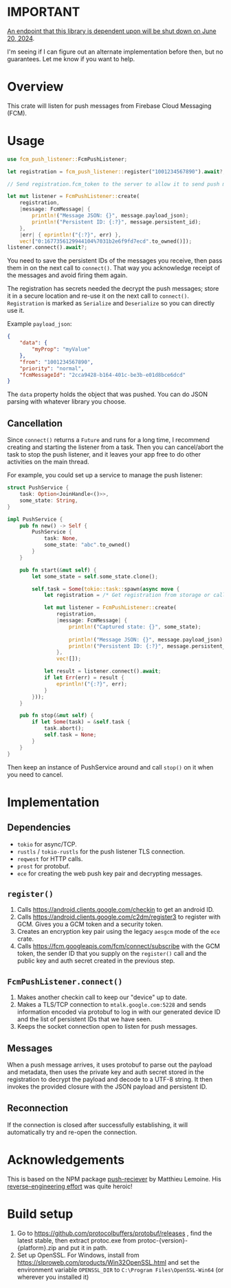 # IMPORTANT

[An endpoint that this library is dependent upon will be shut down on June 20, 2024](https://firebase.google.com/support/faq#fcm-23-deprecation).

I'm seeing if I can figure out an alternate implementation before then, but no guarantees. Let me know if you want to help.

# Overview

This crate will listen for push messages from Firebase Cloud Messaging (FCM).

# Usage

```rust
use fcm_push_listener::FcmPushListener;

let registration = fcm_push_listener::register("1001234567890").await?;

// Send registration.fcm_token to the server to allow it to send push messages to you.

let mut listener = FcmPushListener::create(
    registration,
    |message: FcmMessage| {
        println!("Message JSON: {}", message.payload_json);
        println!("Persistent ID: {:?}", message.persistent_id);
    },
    |err| { eprintln!("{:?}", err) },
    vec!["0:1677356129944104%7031b2e6f9fd7ecd".to_owned()]);
listener.connect().await?;
```

You need to save the persistent IDs of the messages you receive, then pass them in on the next call to `connect()`. That way you acknowledge receipt of the messages and avoid firing them again.

The registration has secrets needed the decrypt the push messages; store it in a secure location and re-use it on the next call to `connect()`. `Registration` is marked as `Serialize` and `Deserialize` so you can directly use it.

Example `payload_json`:
```json
{
    "data": {
        "myProp": "myValue"
    },
    "from": "1001234567890",
    "priority": "normal",
    "fcmMessageId": "2cca9428-b164-401c-be3b-e01d8bce6dcd"
}
```

The `data` property holds the object that was pushed. You can do JSON parsing with whatever library you choose.

## Cancellation

Since `connect()` returns a `Future` and runs for a long time, I recommend creating and starting the listener from a task. Then you can cancel/abort the task to stop the push listener, and it leaves your app free to do other activities on the main thread.

For example, you could set up a service to manage the push listener:

```rust
struct PushService {
    task: Option<JoinHandle<()>>,
    some_state: String,
}

impl PushService {
    pub fn new() -> Self {
        PushService {
            task: None,
            some_state: "abc".to_owned()
        }
    }

    pub fn start(&mut self) {
        let some_state = self.some_state.clone();

        self.task = Some(tokio::task::spawn(async move {
            let registration = /* Get registration from storage or call fcm_push_listener::register() */;

            let mut listener = FcmPushListener::create(
                registration,
                |message: FcmMessage| {
                    println!("Captured state: {}", some_state);
        
                    println!("Message JSON: {}", message.payload_json);
                    println!("Persistent ID: {:?}", message.persistent_id);
                },
                vec![]);

            let result = listener.connect().await;
            if let Err(err) = result {
                eprintln!("{:?}", err);
            }
        }));
    }

    pub fn stop(&mut self) {
        if let Some(task) = &self.task {
            task.abort();
            self.task = None;
        }
    }
}
```

Then keep an instance of PushService around and call `stop()` on it when you need to cancel.

# Implementation

## Dependencies

* `tokio` for async/TCP.
* `rustls` / `tokio-rustls` for the push listener TLS connection.
* `reqwest` for HTTP calls.
* `prost` for protobuf.
* `ece` for creating the web push key pair and decrypting messages.

## `register()`

1) Calls https://android.clients.google.com/checkin to get an android ID.
2) Calls https://android.clients.google.com/c2dm/register3 to register with GCM. Gives you a GCM token and a security token.
3) Creates an encryption key pair using the legacy `aesgcm` mode of the `ece` crate.
4) Calls https://fcm.googleapis.com/fcm/connect/subscribe with the GCM token, the sender ID that you supply on the `register()` call and the public key and auth secret created in the previous step.

## `FcmPushListener.connect()`

1) Makes another checkin call to keep our "device" up to date.
2) Makes a TLS/TCP connection to `mtalk.google.com:5228` and sends information encoded via protobuf to log in with our generated device ID and the list of persistent IDs that we have seen.
3) Keeps the socket connection open to listen for push messages.

## Messages

When a push message arrives, it uses protobuf to parse out the payload and metadata, then uses the private key and auth secret stored in the registration to decrypt the payload and decode to a UTF-8 string. It then invokes the provided closure with the JSON payload and persistent ID.

## Reconnection

If the connection is closed after successfully establishing, it will automatically try and re-open the connection.

# Acknowledgements

This is based on the NPM package [push-reciever](https://github.com/MatthieuLemoine/push-receiver) by Matthieu Lemoine. His [reverse-engineering effort](https://medium.com/@MatthieuLemoine/my-journey-to-bring-web-push-support-to-node-and-electron-ce70eea1c0b0) was quite heroic!

# Build setup

1) Go to https://github.com/protocolbuffers/protobuf/releases , find the latest stable, then extract protoc.exe from protoc-{version}-{platform}.zip and put it in path.
2) Set up OpenSSL. For Windows, install from https://slproweb.com/products/Win32OpenSSL.html and set the environment variable `OPENSSL_DIR` to `C:\Program Files\OpenSSL-Win64` (or wherever you installed it)